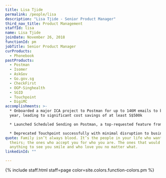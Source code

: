 ```yaml
---
title: Lisa Tjide
permalink: /people/lisa
description: "Lisa Tjide - Senior Product Manager"
third_nav_title: Product Management
staffId: lisa
name: Lisa Tjide
joinDate: November 26, 2018
functionId: pm
jobTitle: Senior Product Manager
curProducts:
  - Phonebook
pastProducts:
  - Postman
  - Isomer
  - AskGov
  - Go.gov.sg
  - CheckFirst
  - OGP-Singhealth
  - SGID
  - Touchpoint
  - DigiMC
accomplishments: >-
  * Onboarded a major ICA project to Postman for up to 146M emails to be sent a
  year, leading to significant cost savings of at least S$500k 

  * Launched Scheduled Sending on Postman, a top-requested feature from users

  * Deprecated Touchpoint successfully with minimal disruption to business stakeholders and users
quote: Family isn’t always blood. It’s the people in your life who want you in
  theirs; the ones who accept you for who you are. The ones that would do
  anything to see you smile and who love you no matter what.
linkedinId: ""

---
```


{% include staff.html staff=page color=site.colors.function-colors.pm %}
